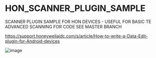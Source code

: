 # HON_SCANNER_PLUGIN_SAMPLE
SCANNER PLUGIN SAMPLE FOR HON DEVICES - USEFUL FOR BASIC TE ADVANCED SCANNING
FOR CODE SEE MASTER BRANCH


https://support.honeywellaidc.com/s/article/How-to-write-a-Data-Edit-plugin-for-Android-devices

![image](https://user-images.githubusercontent.com/11386676/164554439-8cb3cfe8-b7e7-4138-9003-03c747850160.png)

